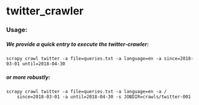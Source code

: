 # twitter_crawler

### Usage:
##### We provide a quick entry to execute the twitter-crawler:
```
scrapy crawl twitter -a file=queries.txt -a language=en -a since=2018-03-01 until=2018-04-30
```
##### or more robustly:
```
scrapy crawl twitter -a file=queries.txt -a language=en -a / 
    since=2018-03-01 -a until=2018-04-30 -s JOBDIR=crawls/twitter-001
```
